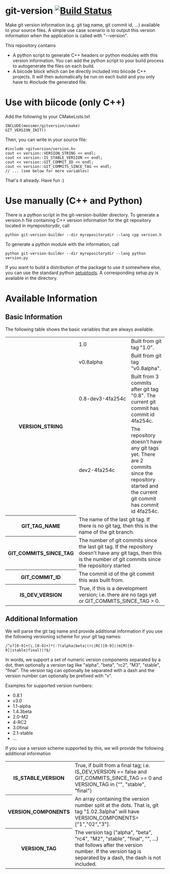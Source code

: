 # git-version [![Build Status](https://travis-ci.org/smessmer/gitversion.svg?branch=master)](https://travis-ci.org/smessmer/gitversion)
Make git version information (e.g. git tag name, git commit id, ...) available to your source files.
A simple use case scenario is to output this version information when the application is called with "--version".

This repository contains
  - A python script to generate C++ headers or python modules with this version information. You can add the python script to your build process to autogenerate the files on each build.
  - A biicode block which can be directly included into biicode C++ projects. It will then automatically be run on each build and you only have to #include the generated file.


Use with biicode (only C++)
================

Add the following to your CMakeLists.txt

    INCLUDE(messmer/gitversion/cmake)
    GIT_VERSION_INIT()

Then, you can write in your source file:

    #include <gitversion/version.h>
    cout << version::VERSION_STRING << endl;
    cout << version::IS_STABLE_VERSION << endl;
    cout << version::GIT_COMMIT_ID << endl;
    cout << version::GIT_COMMITS_SINCE_TAG << endl;
    // ... (see below for more variables)

That's it already. Have fun :)

Use manually (C++ and Python)
================

There is a python script in the git-version-builder directory.
To generate a version.h file containing C++ version information for the git repository located in myrepositorydir, call

    python git-version-builder --dir myrepositorydir --lang cpp version.h

To generate a python module with the information, call

    python git-version-builder --dir myrepositorydir --lang python version.py

If you want to build a distribution of the package to use it somewhere else, you can use the standard python [setuptools](https://pythonhosted.org/setuptools/).
A corresponding setup.py is available in the directory.

Available Information
=================

Basic Information
-----------------
The following table shows the basic variables that are always available.

<table>
  <tr>
    <th rowspan="4">VERSION_STRING</th>
    <td style="white-space: nowrap;">1.0</td>
    <td>Built from git tag "1.0".</td>
  </tr>
  <tr>
    <td style="white-space: nowrap;">v0.8alpha</td>
    <td>Built from git tag "v0.8alpha".</td>
  </tr>
  <tr>
    <td style="white-space: nowrap;">0.8-dev3-4fa254c
    <td>Built from 3 commits after git tag "0.8". The current git commit has commit id 4fa254c.
  </tr>
  <tr>
    <td style="white-space: nowrap;">dev2-4fa254c</td>
    <td>The repository doesn't have any git tags yet. There are 2 commits since the repository started and the current git commit has commit id 4fa254c.</td>
  </tr>

  <tr>
    <th>GIT_TAG_NAME</th>
    <td colspan="2">The name of the last git tag. If there is no git tag, then this is the name of the git branch.</td>
  </tr>

  <tr>
    <th>GIT_COMMITS_SINCE_TAG</th>
    <td colspan="2">The number of git commits since the last git tag. If the repository doesn't have any git tags, then this is the number of git commits since the repository started</td>
  </tr>

  <tr>
    <th>GIT_COMMIT_ID</th>
    <td colspan="2">The commit id of the git commit this was built from.</td>
  </tr>

  <tr>
    <th>IS_DEV_VERSION</th>
    <td colspan="2">True, if this is a development version; i.e. there are no tags yet or GIT_COMMITS_SINCE_TAG > 0.</td>
  </tr>
</table>

Additional Information
----------------------

We will parse the git tag name and provide additional information if you use the following versioning scheme for your git tag names:

    /^v?[0-9]+(\.[0-9]+)*(-?(alpha|beta|(rc|RC)[0-9]|(m|M)[0-9]|stable|final))?$/

In words, we support a set of numeric version components separated by a dot, then optionally a version tag like "alpha", "beta", "rc2", "M3", "stable", "final". The version tag can optionally be separated with a dash and the version number can optionally be prefixed with "v".

Examples for supported version numbers:

   - 0.8.1
   - v3.0
   - 1.1-alpha
   - 1.4.3beta
   - 2.0-M2
   - 4-RC2
   - 3.0final
   - 2.1-stable
   - ...

If you use a version scheme supported by this, we will provide the following additional information

<table>
  <tr>
    <th>IS_STABLE_VERSION</th>
    <td>True, if built from a final tag; i.e. IS_DEV_VERSION == false and GIT_COMMITS_SINCE_TAG == 0 and VERSION_TAG in {"", "stable", "final"}</td>
  </tr>

  <tr>
    <th>VERSION_COMPONENTS</th>
    <td>An array containing the version number split at the dots. That is, git tag "1.02.3alpha" will have VERSION_COMPONENTS=["1","02","3"].</td>
  </tr>

  <tr>
    <th>VERSION_TAG</th>
    <td>The version tag ("alpha", "beta", "rc4", "M2", "stable", "final", "", ...) that follows after the version number. If the version tag is separated by a dash, the dash is not included.</td>
  </tr>
</table>

